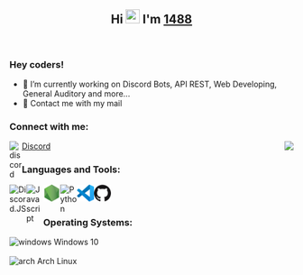 <h2 align="center">Hi <img src="https://media.giphy.com/media/hvRJCLFzcasrR4ia7z/giphy.gif" width="25px" height="25px"> I'm <a href="https://feds.lol/vh">1488</a></h2>

<p align="center">
    <img alt="" src=https://komarev.com/ghpvc/?username=secuestrado&style=for-the-badge />
</p>

### Hey coders!

<ul>
  <li> 📝 I’m currently working on Discord Bots, API REST, Web Developing, General Auditory and more...</li>
  <li> 📧 Contact me with my mail</li>
</ul>


### Connect with me:
<a href="https://discord.com/users/596942018371125248"><img align="right" src="https://lanyard.cnrad.dev/api/596942018371125248"/></a>
<img align="left" alt="discord" width="22px" src="https://cdn.jsdelivr.net/npm/simple-icons@v3/icons/discord.svg" />[Discord](https://discord.com/users/596942018371125248)

### Languages and Tools:

<img align="left" alt="Discord.JS" width="30px" src="https://i.imgur.com/SI1DZf3.png" />
<img align="left" alt="Javascript" width="30px" src="https://i.imgur.com/3u1wzwE.png" />
<img align="left" alt="Node.js" width="30px" src="https://raw.githubusercontent.com/github/explore/master/topics/nodejs/nodejs.png" />
<img align="left" alt="Python" width="30px" src="https://user-images.githubusercontent.com/119138087/210163525-55705080-9e7c-4331-a48b-f00b79876772.png" />
<img align="left" alt="Visual Studio Code" width="30px" src="https://raw.githubusercontent.com/github/explore/master/topics/visual-studio-code/visual-studio-code.png"/>
<img align="left" alt="GitHub" width="30px" src="https://raw.githubusercontent.com/github/explore/master/topics/github/github.png" /> <br> <br>
  
### Operating Systems:
 <img alt="windows" width="18px" src="https://www.getmyos.com/upload/files/2018/09/17/windows-logo_1_926ed76111646acbbe332bc5af0cf2ce.png" /> Windows 10 <br> <br>
 <img alt="arch" width="18px" src="https://upload.wikimedia.org/wikipedia/commons/thumb/a/a5/Archlinux-icon-crystal-64.svg/1200px-Archlinux-icon-crystal-64.svg.png" /> Arch Linux <br> <br>
